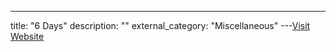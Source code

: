 ---
title: "6 Days"
description: ""
external_category: "Miscellaneous"
---[Visit Website](https://www.hackingarticles.in/hack-6days-vm-ctf-challenge/)

